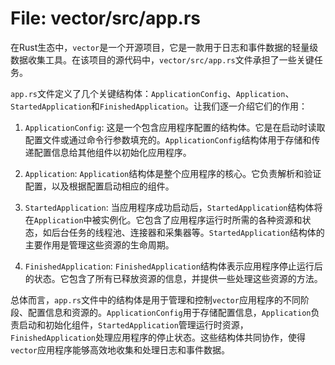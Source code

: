 # File: vector/src/app.rs

在Rust生态中，`vector`是一个开源项目，它是一款用于日志和事件数据的轻量级数据收集工具。在该项目的源代码中，`vector/src/app.rs`文件承担了一些关键任务。

`app.rs`文件定义了几个关键结构体：`ApplicationConfig`、`Application`、`StartedApplication`和`FinishedApplication`。让我们逐一介绍它们的作用：

1. `ApplicationConfig`: 这是一个包含应用程序配置的结构体。它是在启动时读取配置文件或通过命令行参数填充的。`ApplicationConfig`结构体用于存储和传递配置信息给其他组件以初始化应用程序。

2. `Application`: `Application`结构体是整个应用程序的核心。它负责解析和验证配置，以及根据配置启动相应的组件。

3. `StartedApplication`: 当应用程序成功启动后，`StartedApplication`结构体将在`Application`中被实例化。它包含了应用程序运行时所需的各种资源和状态，如后台任务的线程池、连接器和采集器等。`StartedApplication`结构体的主要作用是管理这些资源的生命周期。

4. `FinishedApplication`: `FinishedApplication`结构体表示应用程序停止运行后的状态。它包含了所有已释放资源的信息，并提供一些处理这些资源的方法。

总体而言，`app.rs`文件中的结构体是用于管理和控制`vector`应用程序的不同阶段、配置信息和资源的。`ApplicationConfig`用于存储配置信息，`Application`负责启动和初始化组件，`StartedApplication`管理运行时资源，`FinishedApplication`处理应用程序的停止状态。这些结构体共同协作，使得`vector`应用程序能够高效地收集和处理日志和事件数据。

